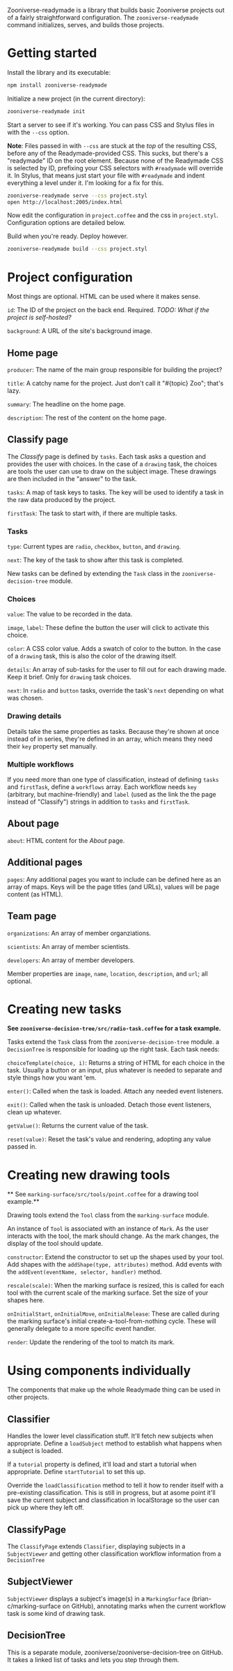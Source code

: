 Zooniverse-readymade is a library that builds basic Zooniverse projects out of a fairly straightforward configuration. The `zooniverse-readymade` command initializes, serves, and builds those projects.

Getting started
===============

Install the library and its executable:

```sh
npm install zooniverse-readymade
```

Initialize a new project (in the current directory):

```sh
zooniverse-readymade init
```

Start a server to see if it's working. You can pass CSS and Stylus files in with the `--css` option.

**Note**: Files passed in with `--css` are stuck at the _top_ of the resulting CSS, before any of the Readymade-provided CSS. This sucks, but there's a "readymade" ID on the root element. Because none of the Readymade CSS is selected by ID, prefixing your CSS selectors with `#readymade` will override it. In Stylus, that means just start your file with `#readymade` and indent everything a level under it. I'm looking for a fix for this.

```sh
zooniverse-readymade serve --css project.styl
open http://localhost:2005/index.html
```

Now edit the configuration in `project.coffee` and the css in `project.styl`. Configuration options are detailed below.

Build when you're ready. Deploy however.

```sh
zooniverse-readymade build --css project.styl
```

Project configuration
=====================

Most things are optional. HTML can be used where it makes sense.

`id`: The ID of the project on the back end. Required. _TODO: What if the project is self-hosted?_

`background`: A URL of the site's background image.

Home page
---------

`producer`: The name of the main group responsible for building the project?

`title`: A catchy name for the project. Just don't call it "#{topic} Zoo"; that's lazy.

`summary`: The headline on the home page.

`description`: The rest of the content on the home page.

Classify page
-------------

The _Classify_ page is defined by `tasks`. Each task asks a question and provides the user with choices. In the case of a `drawing` task, the choices are tools the user can use to draw on the subject image. These drawings are then included in the "answer" to the task.

`tasks`: A map of task keys to tasks. The key will be used to identify a task in the raw data produced by the project.

`firstTask`: The task to start with, if there are multiple tasks.

### Tasks

`type`: Current types are `radio`, `checkbox`, `button`, and `drawing`.

`next`: The key of the task to show after this task is completed.

New tasks can be defined by extending the `Task` class in the `zooniverse-decision-tree` module.

### Choices

`value`: The value to be recorded in the data.

`image`, `label`: These define the button the user will click to activate this choice.

`color`: A CSS color value. Adds a swatch of color to the button. In the case of a `drawing` task, this is also the color of the drawing itself.

`details`: An array of sub-tasks for the user to fill out for each drawing made. Keep it brief. Only for `drawing` task choices.

`next`: In `radio` and `button` tasks, override the task's `next` depending on what was chosen.

### Drawing details

Details take the same properties as tasks. Because they're shown at once instead of in series, they're defined in an array, which means they need their `key` property set manually.

### Multiple workflows

If you need more than one type of classification, instead of defining `tasks` and `firstTask`, define a `workflows` array. Each workflow needs `key` (arbitrary, but machine-friendly) and `label` (used as the link the the page instead of "Classify") strings in addition to `tasks` and `firstTask`.

About page
----------

`about`: HTML content for the _About_ page.

Additional pages
----------------

`pages`: Any additional pages you want to include can be defined here as an array of maps. Keys will be the page titles (and URLs), values will be page content (as HTML).

Team page
---------

`organizations`: An array of member organziations.

`scientists`: An array of member scientists.

`developers`: An array of member developers.

Member properties are `image`, `name`, `location`, `description`, and `url`; all optional.

Creating new tasks
==================

**See `zooniverse-decision-tree/src/radio-task.coffee` for a task example.**

Tasks extend the `Task` class from the `zooniverse-decision-tree` module. a `DecisionTree` is responsible for loading up the right task. Each task needs:

`choiceTemplate(choice, i)`: Returns a string of HTML for each choice in the task. Usually a button or an input, plus whatever is needed to separate and style things how you want 'em.

`enter()`: Called when the task is loaded. Attach any needed event listeners.

`exit()`: Called when the task is unloaded. Detach those event listeners, clean up whatever.

`getValue()`: Returns the current value of the task.

`reset(value)`: Reset the task's value and rendering, adopting any value passed in.

Creating new drawing tools
==========================

** See `marking-surface/src/tools/point.coffee` for a drawing tool example.**

Drawing tools extend the `Tool` class from the `marking-surface` module.

An instance of `Tool` is associated with an instance of `Mark`. As the user interacts with the tool, the mark should change. As the mark changes, the display of the tool should update.

`constructor`: Extend the constructor to set up the shapes used by your tool. Add shapes with the `addShape(type, attributes)` method. Add events with the `addEvent(eventName, selector, handler)` method.

`rescale(scale)`: When the marking surface is resized, this is called for each tool with the current scale of the marking surface. Set the size of your shapes here.

`onInitialStart`, `onInitialMove`, `onInitialRelease`: These are called during the marking surface's initial create-a-tool-from-nothing cycle. These will generally delegate to a more specific event handler.

`render`: Update the rendering of the tool to match its mark.

Using components individually
=============================

The components that make up the whole Readymade thing can be used in other projects.

Classifier
----------

Handles the lower level classification stuff. It'll fetch new subjects when appropriate. Define a `loadSubject` method to establish what happens when a subject is loaded.

If a `tutorial` property is defined, it'll load and start a tutorial when appropriate. Define `startTutorial` to set this up.

Override the `loadClassification` method to tell it how to render itself with a pre-existing classification. This is still in progress, but at asome point it'll save the current subject and classification in localStorage so the user can pick up where they left off.

ClassifyPage
------------

The `ClassifyPage` extends `Classifier`, displaying subjects in a `SubjectViewer` and getting other classification workflow information from a `DecisionTree`

SubjectViewer
-------------

`SubjectViewer` displays a subject's image(s) in a `MarkingSurface` (brian-c/marking-surface on GitHub), annotating marks when the current workflow task is some kind of drawing task.

DecisionTree
------------

This is a separate module, zooniverse/zooniverse-decision-tree on GitHub. It takes a linked list of tasks and lets you step through them.
